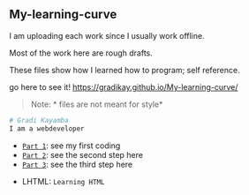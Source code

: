 ## My-learning-curve
I am uploading each work since I usually work offline.

Most of the work here are rough drafts.

These files show how I learned how to program; self reference.

go here to see it! https://gradikay.github.io/My-learning-curve/

> Note: * files are not meant for style*


```sh
# Gradi Kayamba
I am a webdeveloper
```
- [`Part 1`](https://gradikay.github.io/My-learning-curve/index.html): see my first coding 
- [`Part 2`](https://gradikay.github.io/My-learning-curve/part2.html): see the second step here
- [`Part 3`](https://gradikay.github.io/My-learning-curve/part3.html): see the third step here

* LHTML: `Learning HTML`
